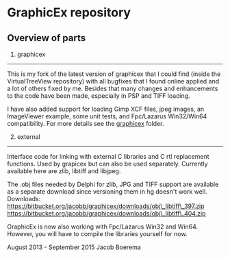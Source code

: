 GraphicEx repository
====================

Overview of parts
-----------------

1. graphicex
------------
This is my fork of the latest version of graphicex that I could find
(inside the VirtualTreeView repository) with all bugfixes that I found
online applied and a lot of others fixed by me.
Besides that many changes and enhancements to the code have been made,
especially in PSP and TIFF loading.

I have also added support for loading Gimp XCF files, jpeg images, an ImageViewer example, some unit tests, and Fpc/Lazarus Win32/Win64 compatibility.
For more details see the [graphicex](/graphicex/readme.md) folder.

2. external
-----------
Interface code for linking with external C libraries and C rtl replacement
functions. Used by grapicex but can also be used separately.
Currently available here are zlib, libtiff and libjpeg.    

The .obj files needed by Delphi for zlib, JPG and TIFF support are available
as a separate download since versioning them in hg doesn't work well.    
Downloads:    
https://bitbucket.org/jacobb/graphicex/downloads/obj\_libtiff\_397.zip    
https://bitbucket.org/jacobb/graphicex/downloads/obj\_libtiff\_404.zip    

GraphicEx is now also working with Fpc/Lazarus Win32 and Win64. However, you
will have to compile the libraries yourself for now.


August 2013 - September 2015
Jacob Boerema
